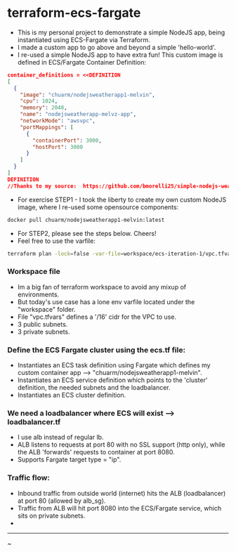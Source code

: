 # terraform-ecs-fargate
- This is my personal project to demonstrate a simple NodeJS app, being instantiated using ECS-Fargate via Terraform.
- I made a custom app to go above and beyond a simple 'hello-world'.
- I re-used a simple NodeJS app to have extra fun!  This custom image is defined in ECS/Fargate Container Definition:
```json
container_definitions = <<DEFINITION
[
  {
    "image": "chuarm/nodejsweatherapp1-melvin",
    "cpu": 1024,
    "memory": 2048,
    "name": "nodejsweatherapp-melvz-app",
    "networkMode": "awsvpc",
    "portMappings": [
      {
        "containerPort": 3000,
        "hostPort": 3000
      }
    ]
  }
]
DEFINITION
//Thanks to my source:  https://github.com/bmorelli25/simple-nodejs-weather-app  
```

- For exercise STEP1 -  I took the liberty to create my own custom NodeJS image, where I re-used some opensource components:
```bash
docker pull chuarm/nodejsweatherapp1-melvin:latest
```

- For STEP2, please see the steps below.  Cheers!
- Feel free to use the varfile:
```bash
terraform plan -lock=false -var-file=workspace/ecs-iteration-1/vpc.tfvars
```


### Workspace file
- Im a big fan of terraform workspace to avoid any mixup of environments.  
- But today's use case has a lone env varfile located under the "workspace" folder.  
- File "vpc.tfvars" defines a  '/16'  cidr for the VPC to use.
- 3 public subnets.
- 3 private subnets.




### Define the ECS Fargate cluster using the ecs.tf file:
- Instantiates an ECS task definition using Fargate which defines my custom container app -->  "chuarm/nodejsweatherapp1-melvin".
- Instantiates an ECS service definition which points to the 'cluster' definition, the needed subnets and the loadbalancer.
- Instantiates an ECS cluster definition.




### We need a loadbalancer where ECS will exist -->  loadbalancer.tf
- I use alb instead of regular lb.
- ALB listens to requests at port 80 with no SSL support (http only), while the ALB 'forwards' requests to container at port 8080.
- Supports Fargate target type = "ip".



### Traffic flow:
- Inbound traffic from outside world (internet) hits the ALB (loadbalancer) at port 80 (allowed by alb_sg).
- Traffic from ALB will hit port 8080 into the ECS/Fargate service, which sits on private subnets.  
- 
---
~



